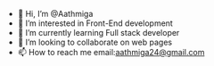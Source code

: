 - 👋 Hi, I’m @Aathmiga
- 👀 I’m interested in Front-End development
- 🌱 I’m currently learning Full stack developer
- 💞️ I’m looking to collaborate on web pages
- 📫 How to reach me email:aathmiga24@gmail.com

<!---
Aathmiga/Aathmiga is a ✨ special ✨ repository because its `README.md` (this file) appears on your GitHub profile.
You can click the Preview link to take a look at your changes.
--->
